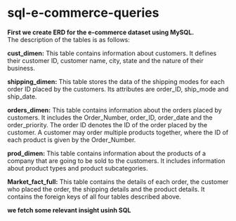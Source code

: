 # sql-e-commerce-queries
**First we create ERD for the e-commerce dataset using MySQL. <br>**
The description of the tables is as follows:

**cust_dimen:** This table contains information about customers. It defines their customer ID, customer name, city, state and the nature of their business.

**shipping_dimen:** This table stores the data of the shipping modes for each order ID placed by the customers. Its attributes are order_ID, ship_mode and ship_date.

**orders_dimen:** This table contains information about the orders placed by customers. It includes the Order_Number, order_ID, order_date and the order_priority. The order ID denotes the ID of the order placed by the customer. A customer may order multiple products together, where the ID of each product is given by the Order_Number. 

**prod_dimen:** This table contains information about the products of a company that are going to be sold to the customers. It includes information about product types and product subcategories. 

**Market_fact_full:** This table contains the details of each order, the customer who placed the order, the shipping details and the product details. It contains the foreign keys of all four tables described above.

**we fetch some relevant insight usinh SQL**

